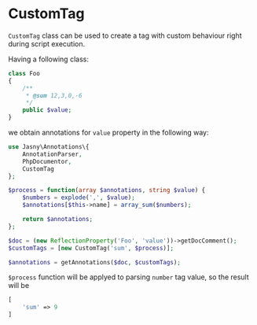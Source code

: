 CustomTag
===

`CustomTag` class can be used to create a tag with custom behaviour right during script execution.

Having a following class:

```php
class Foo
{
    /**
     * @sum 12,3,0,-6
     */
    public $value;
}
```

we obtain annotations for `value` property in the following way:

```php
use Jasny\Annotations\{
    AnnotationParser,
    PhpDocumentor,
    CustomTag
};

$process = function(array $annotations, string $value) {
    $numbers = explode(',', $value);
    $annotations[$this->name] = array_sum($numbers);

    return $annotations;
};

$doc = (new ReflectionProperty('Foo', 'value'))->getDocComment();
$customTags = [new CustomTag('sum', $process)];

$annotations = getAnnotations($doc, $customTags);
```

`$process` function will be applyed to parsing `number` tag value, so the result will be

```php
[
    'sum' => 9
]
```
